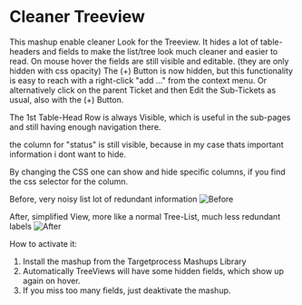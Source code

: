 Cleaner Treeview
============

This mashup enable cleaner Look for the Treeview.
It hides a lot of table-headers and fields to make the list/tree look much cleaner and easier to read.
On mouse hover the fields are still visible and editable. (they are only hidden with css opacity)
The (+) Button is now hidden, but this functionality is easy to reach with a right-click "add ..." from the context menu.
Or alternatively click on the parent Ticket and then Edit the Sub-Tickets as usual, also with the (+) Button.

The 1st Table-Head Row is always Visible, which is useful in the sub-pages and still having enough navigation there.

the column for "status" is still visible, because in my case thats important information i dont want to hide.

By changing the CSS one can show and hide specific columns, if you find the css selector for the column.

Before, very noisy list lot of redundant information
![Before](https://github.com/TargetProcess/TP3MashupLibrary/raw/master/Cleaner%20Treeview/CleanerTreeview-1.png)

After, simplified View, more like a normal Tree-List, much less redundant labels
![After](https://github.com/TargetProcess/TP3MashupLibrary/raw/master/Cleaner%20Treeview/CleanerTreeview-2.png)


How to activate it:

1. Install the mashup from the Targetprocess Mashups Library
2. Automatically TreeViews will have some hidden fields, which show up again on hover.
3. If you miss too many fields, just deaktivate the mashup.
